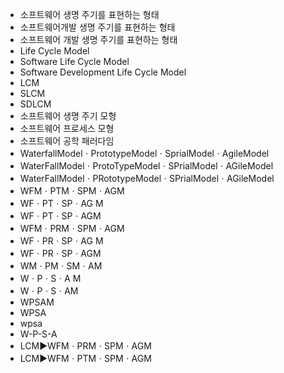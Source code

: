 - 소프트웨어 생명 주기를 표현하는 형태
- 소프트웨어개발 생명 주기를 표현하는 형태
- 소프트웨어 개발 생명 주기를 표현하는 형태
- Life Cycle Model
- Software Life Cycle Model
- Software Development Life Cycle Model
- LCM
- SLCM
- SDLCM
- 소프트웨어 생명 주기 모형
- 소프트웨어 프로세스 모형
- 소프트웨어 공학 패러다임
- WaterfallModelㆍPrototypeModelㆍSprialModelㆍAgileModel
- WaterFallModelㆍProtoTypeModelㆍSPrialModelㆍAGileModel
- WaterFallModelㆍPRototypeModelㆍSPrialModelㆍAGileModel
- WFMㆍPTMㆍSPMㆍAGM
- WFㆍPTㆍSPㆍAG M
- WFㆍPTㆍSPㆍAGM
- WFMㆍPRMㆍSPMㆍAGM
- WFㆍPRㆍSPㆍAG M
- WFㆍPRㆍSPㆍAGM
- WMㆍPMㆍSMㆍAM
- WㆍPㆍSㆍA M
- WㆍPㆍSㆍAM
- WPSAM
- WPSA
- wpsa
- W-P-S-A
- LCM▶️WFMㆍPRMㆍSPMㆍAGM
- LCM▶️WFMㆍPTMㆍSPMㆍAGM